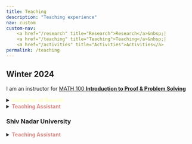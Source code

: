 ```yaml
---
title: Teaching
description: "Teaching experience"
nav: custom
custom-nav: 
    <a href="/research" title="Research">Research</a>&nbsp;|
    <a href="/teaching" title="Teaching">Teaching</a>&nbsp;|
    <a href="/activities" title="Activities">Activities</a>
permalink: /teaching
---
```


<div class="callout">
    <h2> Winter 2024 </h2>
<p>I am an instructor for <a href="https://pisa.ucsc.edu/class_search/index.php?action=detail&class_data=YToyOntzOjU6IjpTVFJNIjtzOjQ6IjIyNDAiO3M6MTA6IjpDTEFTU19OQlIiO3M6NToiMzAwNDEiO30%253D">MATH 100 <b>Introduction to Proof & Problem Solving</b></a></p>
</div>

<!-- ### UC Santa Cruz -->

<details>
    <summary><b style="color:#ffffbf">Instructor of Record</b></summary>

<ul style="line-height:150%">

<li> MATH 100 <b>Introduction to Proof and Problem Solving</b>, <small>Winter 2024</small></li>

<li> MATH 105A <b>Real Analysis</b>, <small>Summer 2023</small><br>
<a href="https://drive.google.com/file/d/1v49XUyFHrqUPDDNuuDMX1shjGaUa5ZBo/view?usp=drive_link" class="internal-link quarter-line-space">Lecture notes&nbsp;→</a>
</li>

<li> MATH 103A <b>Complex Analysis</b>, <small>Spring 2023</small><br>
<a href="https://drive.google.com/file/d/1tu_HkQRio1RMExTzfMlsHvJLZF5R8cXM/view?usp=drive_link" class="internal-link quarter-line-space">Lecture notes&nbsp;→</a>
</li>

<li> MATH 11B <b>Calculus with Applications</b>, <small>Summer 2022</small></li>

<li> MATH 100 <b>Introduction to Proof and Problem Solving</b>, <small>Summer 2022</small><br>
<a href="https://drive.google.com/file/d/1wO8R17nlPOVqxrAENGtnsi0TLw29PFt7/view?usp=drive_link" class="internal-link quarter-line-space">Lecture notes&nbsp;→</a>
</li>

<li> MATH 103A <b>Complex Analysis</b>, <small>Spring 2022</small></li>

<li> MATH 110 <b>Introduction to Number Theory</b>, <small>Fall 2021</small><br>
<a href="https://drive.google.com/file/d/17i_EQ1ncWpEZj6n9H1-J6MEkOrg8rHbt/view?usp=drive_link" class="internal-link quarter-line-space">Lecture notes&nbsp;→</a>
</li>

<li> MATH 110 <b>Introduction to Number Theory</b>, <small>Summer 2021</small></li>

<li> MATH 105A <b>Real Analysis</b>, <small>Fall 2020</small></li>

<li> MATH 3 <b>Precalculus</b>, <small>Summer 2020</small></li>

</ul>
</details>

<!-- --------------------------------------------------- -->

<details>
    <summary><b style="color:#d78a86">Teaching Assistant</b></summary>

<ul style="line-height:180%">

<li> MATH 11A <b>Calculus with Applications</b>, <small>Fall 2023</small></li>

<li> MATH 105A <b>Real Analysis</b>, <small>Summer 2023</small></li>

<li> MATH 288B <b>Pedagogy of Mathematics (for GSIs)</b>, <small>Winter 2023</small></li>

<li> MATH 19A <b>Calculus for Sci., Eng., and Math.</b>, <small>Fall 2022</small></li>

<li> MATH 11A <b>Calculus with Applications</b>, <small>Winter 2022</small></li>

<li> MATH 111T <b>Algebra</b>, <small>Spring 2021</small></li>

<li> MATH 100 <b>Introduction to Proof and Problem Solving</b>, <small>Winter 2021</small></li>

<li> MATH 3 <b>Precalculus</b>, <small>Spring 2020</small></li>

<li> MATH 181 <b>History of Mathematics</b>, <small>Winter 2020</small></li>

<li> MATH 3 <b>Precalculus</b>, <small>Fall 2019</small></li>

</ul>
</details>

<!-- --------------------------------------------------- -->

### Shiv Nadar University
<!-- bfe3ff -->
<details>
    <summary><b style="color:#d78a86">Teaching Assistant</b></summary>

<ul style="line-height:180%">

<li> MAT260 <b>Linear Algebra</b>, <small>Fall 2015</small></li>

</ul>
</details>

<!-- #e894b5 -->